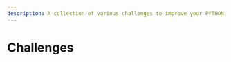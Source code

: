 ```yaml
---
description: A collection of various challenges to improve your PYTHON skills.
---
```


# Challenges

